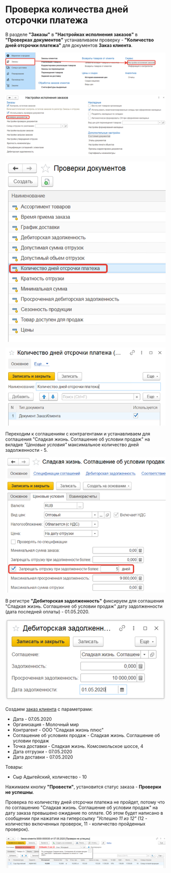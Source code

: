 # Проверка количества дней отсрочки платежа

В разделе **"Заказы"** в **"Настройках исполнения заказов"** в **"Проверках документов"** устанавливаем проверку - **"Количество дней отсрочки платежа"** для документов **Заказ клиента**.

[![1][1]][1]

[![2][2]][2]

[![3][3]][3]

[![4][4]][4]

Переходим к соглашениям с контрагентами и устанавливаем для соглашения "Сладкая жизнь. Соглашение об условии продаж" на вкладке *"Ценовые условия"* максимальное количество дней задолженности - 5.

[![5][5]][5]

В регистре **"Дебиторская задолженность"** фиксируем для соглашения "Сладкая жизнь. Соглашение об условии продаж" дату задолженности (дата последней оплаты) - 01.05.2020.

[![6][6]][6]

Создаем [заказ клиента](../../CustomerOrder.md) с параметрами:

- Дата - 07.05.2020
- Организация - Молочный мир
- Контрагент - ООО "Сладкая жизнь плюс"
- Соглашение об условиях продаж - Сладкая жизнь. Соглашение об условии продаж
- Точка доставки - Сладкая жизнь. Комсомольское шоссе, 4
- Дата отгрузки - 07.05.2020
- Дата доставки - 07.05.2020

Товары:

- Сыр Адыгейский, количество - 10

Нажимаем кнопку **"Провести"**, установится статус заказа - **Проверки не успешны**.

Проверка по количеству дней отсрочки платежа не пройдет, потому что по соглашению "Сладкая жизнь. Соглашение об условии продаж" на дату заказа превышено ожидание по оплате. Об этом будет написано в сообщении при нажатии на гиперссылку *"Успешно 11 из 12"* (12 - количество включенных проверок, 11 - количество пройденных проверок).

[![7][7]][7]

[1]: CheckingTheNumberOfDaysOfDeferredPayment.assets/1.png
[2]: CheckingTheNumberOfDaysOfDeferredPayment.assets/2.png
[3]: CheckingTheNumberOfDaysOfDeferredPayment.assets/3.png
[4]: CheckingTheNumberOfDaysOfDeferredPayment.assets/4.png
[5]: CheckingTheNumberOfDaysOfDeferredPayment.assets/5.png
[6]: CheckingTheNumberOfDaysOfDeferredPayment.assets/6.png
[7]: CheckingTheNumberOfDaysOfDeferredPayment.assets/7.png